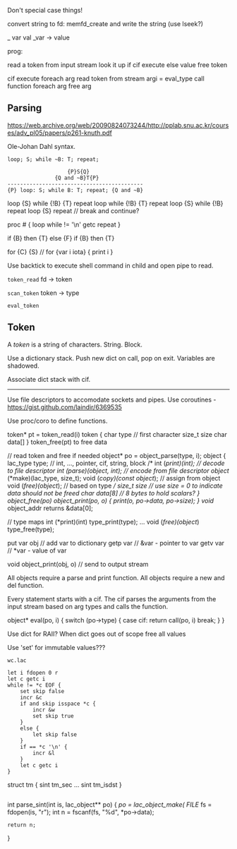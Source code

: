 Don't special case things!

convert string to fd: memfd_create and write the string (use lseek?)

_ var val
_var -> value

prog: 

read a token from input stream
look it up
    if cif execute
    else value
    free token

cif execute
    foreach arg
        read token from stream
            argi = eval_type
    call function
    foreach arg
        free arg

## Parsing

https://web.archive.org/web/20090824073244/http://pplab.snu.ac.kr/courses/adv_pl05/papers/p261-knuth.pdf

Ole-Johan Dahl syntax.

`loop; S; while ~B: T; repeat;`

```
                   {P}S{Q}
               {Q and ~B}T{P}
-------------------------------------------
{P} loop: S; while B: T; repeat; {Q and ~B} 
```
loop {S} while {!B} {T} repeat
loop while {!B} {T} repeat
loop {S} while {!B} repeat
loop {S} repeat // break and continue?

proc # { loop while != '\n' getc repeat }

if {B} then {T} else {F}
if {B} then {T}

for {C} {S} // for {var i iota} { print i }


Use backtick to execute shell command in child and open pipe to read.

`token_read` fd -> token

`scan_token` token -> type

`eval_token`

## Token

A _token_ is a string of characters. String. Block.

Use a dictionary stack.
Push new dict on call, pop on exit.
Variables are shadowed.

Associate dict stack with cif.

---

Use file descriptors to accomodate sockets and pipes.
Use coroutines - https://gist.github.com/laindir/6369535

Use proc/coro to define functions.

token* pt = token_read(i)
token {
    char type // first character
    size_t size
    char data[]
}
token_free(pt) to free data

// read token and free if needed
object* po = object_parse(type, i);
object {
    lac_type type; // int, ..., pointer, cif, string, block
    /*
    int (*print)(int); // decode to file descriptor
    int (*parse)(object*, int); // encode from file descriptor
    object* (*make)(lac_type, size_t);
    void (*copy)(const object*); // assign from object
    void (*free)(object*); // based on type
    */
    size_t size // use size = 0 to indicate data should not be freed
    char data[8] // 8 bytes to hold scalars?
}
object_free(po)
object_print(po, o) { print(o, po->data, po->size); }
void* object_addr returns &data[0];

// type maps
int (*print)(int) type_print(type);
...
void (*free)(object*) type_free(type);

put var obj // add var to dictionary
getp var // &var - pointer to var
getv var // *var - value of var

void object_print(obj, o) // send to output stream

All objects require a parse and print function.
All objects require a new and del function.

Every statement starts with a cif.
The cif parses the arguments from the input stream based on arg types
and calls the function.

object* eval(po, i)
{
    switch (po->type) {
		case cif:
			return call(po, i)
			break;
	}
}

Use dict for RAII?
When dict goes out of scope free all values

Use 'set' for immutable values???

```
wc.lac

let i fdopen 0 r
let c getc i
while != *c EOF {
	set skip false
	incr &c
	if and skip isspace *c {
		incr &w
		set skip true
	}
	else {
		let skip false
	}
	if == *c '\n' {
		incr &l
	}
	let c getc i
}

```
struct tm { 
    sint tm_sec
    ...
    sint tm_isdst
}


```

```

int parse_sint(int is, lac_object** po)
{
    *po = lac_object_make(
    FILE* fs = fdopen(is, "r");
    int n = fscanf(fs, "%d", *po->data);

    return n;
}

```

